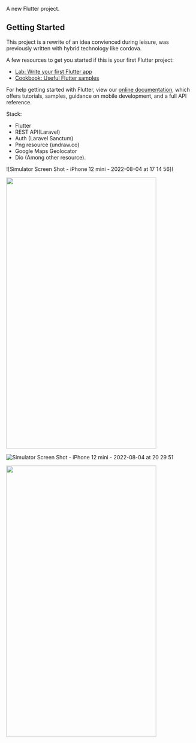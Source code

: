 

A new Flutter project.

## Getting Started

This project is a rewrite of an idea convienced during leisure, was previously written with hybrid technology like cordova.


A few resources to get you started if this is your first Flutter project:

- [Lab: Write your first Flutter app](https://flutter.dev/docs/get-started/codelab)
- [Cookbook: Useful Flutter samples](https://flutter.dev/docs/cookbook)

For help getting started with Flutter, view our
[online documentation](https://flutter.dev/docs), which offers tutorials,
samples, guidance on mobile development, and a full API reference.

Stack:
- Flutter
- REST API(Laravel)
- Auth (Laravel Sanctum)
- Png resource (undraw.co)
- Google Maps Geolocator
- Dio
(Among other resource).

![Simulator Screen Shot - iPhone 12 mini - 2022-08-04 at 17 14 56](

<image src="https://user-images.githubusercontent.com/46889336/182936118-7fbaa76d-fe50-4e1d-9c1f-5235f938037b.png" width="400" height="724" />



![Simulator Screen Shot - iPhone 12 mini - 2022-08-04 at 20 29 51]()

<image src="https://user-images.githubusercontent.com/46889336/182937330-5b873187-7a47-4b27-b796-22e1351b4f11.png" width="400" height="724" />
